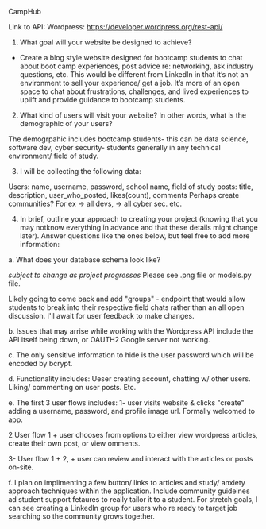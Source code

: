 CampHub

Link to API: Wordpress: https://developer.wordpress.org/rest-api/

1. What goal will your website be designed to achieve?

- Create a blog style website designed for bootcamp students to chat about boot camp experiences, post advice re: networking, ask industry questions, etc. This would be different from LinkedIn in that it’s not an environment to sell your experience/ get a job. It’s more of an open space to chat about frustrations, challenges, and lived experiences to uplift and provide guidance to bootcamp students.

2. What kind of users will visit your website? In other words, what is the demographic of your users?

The demogrpahic includes bootcamp students- this can be data science, software dev, cyber security- students generally in any technical environment/ field of study.

3. I will be collecting the following data:

Users: name, username, password, school name, field of study
posts: title, description, user_who_posted, likes(count), comments
Perhaps create communities? For ex -> all devs, -> all cyber sec. etc.

4. In brief, outline your approach to creating your project (knowing that you may notknow everything in advance and that these details might change later). Answer
   questions like the ones below, but feel free to add more information:

a. What does your database schema look like?

_subject to change as project progresses_ Please see .png file or models.py file.

Likely going to come back and add "groups" - endpoint that would allow students to break into their respective field chats rather than an all open discussion. I'll await for user feedback to make changes.

b. Issues that may arrise while working with the Wordpress API include the API itself being down, or OAUTH2 Google server not working.

c. The only sensitive information to hide is the user password which will be encoded by bcrypt.

d. Functionality includes: Ueser creating account, chatting w/ other users. Liking/ commenting on user posts. Etc.

e. The first 3 user flows includes:
1- user visits website & clicks "create" adding a username, password, and profile image url. Formally welcomed to app.

2 User flow 1 + user chooses from options to either view wordpress articles, create their own post, or view omments.

3- User flow 1 + 2, + user can review and interact with the articles or posts on-site.

f. I plan on implimenting a few button/ links to articles and study/ anxiety approach techniques within the application. Include community guideines ad student support fetaures to really tailor it to a student. For stretch goals, I can see creating a LinkedIn group for users who re ready to target job searching so the community grows together.
